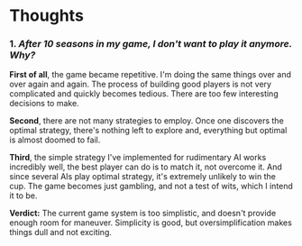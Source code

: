 # Thoughts 

### 1. _After 10 seasons in my game, I don't want to play it anymore. Why?_
**First of all**, the game became repetitive. I'm doing the same things over and over again and again.
The process of building good players is not very complicated and quickly becomes tedious.
There are too few interesting decisions to make.

**Second**, there are not many strategies to employ.
Once one discovers the optimal strategy, there's nothing left to explore and, everything but optimal is almost doomed to fail.

**Third**, the simple strategy I've implemented for rudimentary AI works incredibly well, the best player can do is to match it, not overcome it.
And since several AIs play optimal strategy, it's extremely unlikely to win the cup. 
The game becomes just gambling, and not a test of wits, which I intend it to be.

**Verdict:** The current game system is too simplistic, and doesn't provide enough room for maneuver.
Simplicity is good, but oversimplification makes things dull and not exciting.
